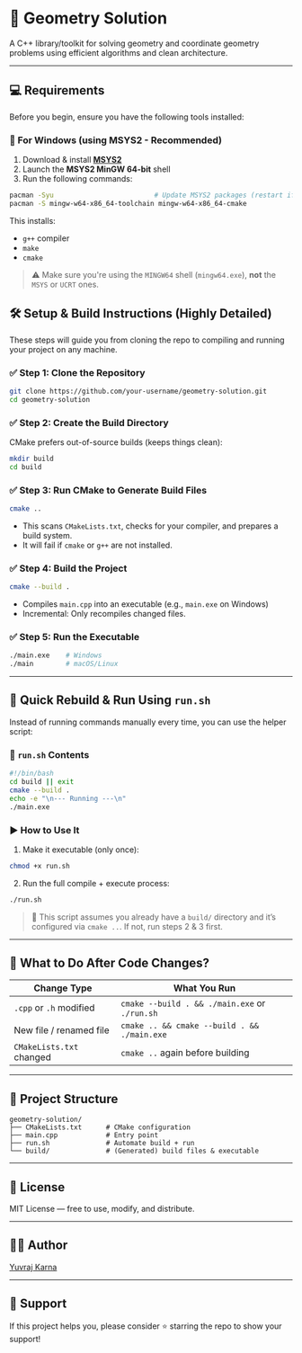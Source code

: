 
# 🧮 Geometry Solution

A C++ library/toolkit for solving geometry and coordinate geometry problems using efficient algorithms and clean architecture.

---

## 💻 Requirements

Before you begin, ensure you have the following tools installed:

### 🔹 For Windows (using MSYS2 - Recommended)
1. Download & install [**MSYS2**](https://www.msys2.org/)
2. Launch the **MSYS2 MinGW 64-bit** shell
3. Run the following commands:

```bash
pacman -Syu                         # Update MSYS2 packages (restart if needed)
pacman -S mingw-w64-x86_64-toolchain mingw-w64-x86_64-cmake
````

This installs:

* `g++` compiler
* `make`
* `cmake`

> ⚠️ Make sure you're using the `MINGW64` shell (`mingw64.exe`), **not** the `MSYS` or `UCRT` ones.


## 🛠 Setup & Build Instructions (Highly Detailed)

These steps will guide you from cloning the repo to compiling and running your project on any machine.

### ✅ Step 1: Clone the Repository

```bash
git clone https://github.com/your-username/geometry-solution.git
cd geometry-solution
```

### ✅ Step 2: Create the Build Directory

CMake prefers out-of-source builds (keeps things clean):

```bash
mkdir build
cd build
```

### ✅ Step 3: Run CMake to Generate Build Files

```bash
cmake ..
```

* This scans `CMakeLists.txt`, checks for your compiler, and prepares a build system.
* It will fail if `cmake` or `g++` are not installed.

### ✅ Step 4: Build the Project

```bash
cmake --build .
```

* Compiles `main.cpp` into an executable (e.g., `main.exe` on Windows)
* Incremental: Only recompiles changed files.

### ✅ Step 5: Run the Executable

```bash
./main.exe    # Windows
./main        # macOS/Linux
```

---

## 🚀 Quick Rebuild & Run Using `run.sh`

Instead of running commands manually every time, you can use the helper script:

### 📄 `run.sh` Contents

```bash
#!/bin/bash
cd build || exit
cmake --build .
echo -e "\n--- Running ---\n"
./main.exe
```

### ▶️ How to Use It

1. Make it executable (only once):

```bash
chmod +x run.sh
```

2. Run the full compile + execute process:

```bash
./run.sh
```

> 📝 This script assumes you already have a `build/` directory and it’s configured via `cmake ..`. If not, run steps 2 & 3 first.

---

## 🔁 What to Do After Code Changes?

| Change Type              | What You Run                                  |
| ------------------------ | --------------------------------------------- |
| `.cpp` or `.h` modified  | `cmake --build . && ./main.exe` or `./run.sh` |
| New file / renamed file  | `cmake .. && cmake --build . && ./main.exe`   |
| `CMakeLists.txt` changed | `cmake ..` again before building              |

---

## 📂 Project Structure

```
geometry-solution/
├── CMakeLists.txt      # CMake configuration
├── main.cpp            # Entry point
├── run.sh              # Automate build + run
└── build/              # (Generated) build files & executable
```

---

## 📜 License

MIT License — free to use, modify, and distribute.

---

## 👨‍💻 Author

[Yuvraj Karna](https://github.com/yuvrajkarna27)

---

## 🌟 Support

If this project helps you, please consider ⭐ starring the repo to show your support!
